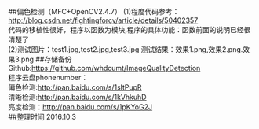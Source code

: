 ##偏色检测（MFC+OpenCV2.4.7）
(1)程度代码参考：http://blog.csdn.net/fightingforcv/article/details/50402357<br>
代码的移植性很好，程序以函数为模块,程序的具体功能：函数前面的说明已经很清楚了<br>
(2)测试图片：test1.jpg,test2.jpg,test3.jpg
   测试结果：效果1.png,效果2.png.效果3.png
##存储备份
Github:https://github.com/whdcumt/ImageQualityDetection<br>
程序云盘phonenumber：<br>
偏色检测:http://pan.baidu.com/s/1sltPupR <br>
清晰检测:http://pan.baidu.com/s/1kVhkuhD<br>
亮度检测：http://pan.baidu.com/s/1pKYoG2J<br>
##整理时间
2016.10.3

